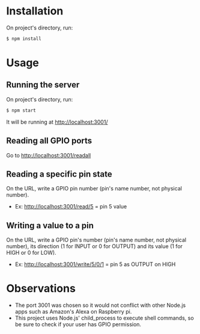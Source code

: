 # Installation
On project's directory, run:
```sh
$ npm install
```

# Usage
## Running the server
On project's directory, run:
```sh
$ npm start
```
It will be running at [http://localhost:3001/](http://localhost:3001/)

## Reading all GPIO ports
Go to [http://localhost:3001/readall](http://localhost:3001/readall)

## Reading a specific pin state
On the URL, write a GPIO pin number (pin's name number, not physical number).
* Ex: [http://localhost:3001/read/5](http://localhost:3001/write/5) = pin 5 value

## Writing a value to a pin
On the URL, write a GPIO pin's number (pin's name number, not physical number), its direction (1 for INPUT or 0 for OUTPUT) and its value (1 for HIGH or 0 for LOW).
* Ex: [http://localhost:3001/write/5/0/1](http://localhost:3001/write/5/0/1) = pin 5 as OUTPUT on HIGH

# Observations
* The port 3001 was chosen so it would not conflict with other Node.js apps such as Amazon's Alexa on Raspberry pi.
* This project uses Node.js' child_process to execute shell commands, so be sure to check if your user has GPIO permission.
